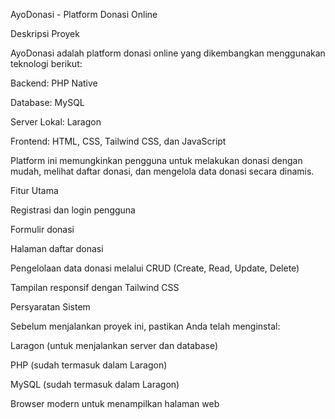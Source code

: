 AyoDonasi - Platform Donasi Online

Deskripsi Proyek

AyoDonasi adalah platform donasi online yang dikembangkan menggunakan teknologi berikut:

Backend: PHP Native

Database: MySQL

Server Lokal: Laragon

Frontend: HTML, CSS, Tailwind CSS, dan JavaScript

Platform ini memungkinkan pengguna untuk melakukan donasi dengan mudah, melihat daftar donasi, dan mengelola data donasi secara dinamis.

Fitur Utama

Registrasi dan login pengguna

Formulir donasi

Halaman daftar donasi

Pengelolaan data donasi melalui CRUD (Create, Read, Update, Delete)

Tampilan responsif dengan Tailwind CSS

Persyaratan Sistem

Sebelum menjalankan proyek ini, pastikan Anda telah menginstal:

Laragon (untuk menjalankan server dan database)

PHP (sudah termasuk dalam Laragon)

MySQL (sudah termasuk dalam Laragon)

Browser modern untuk menampilkan halaman web

